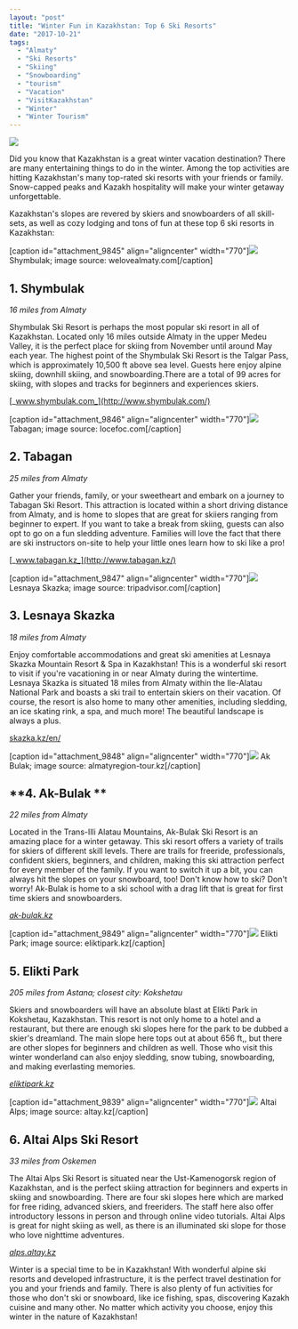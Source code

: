 ```yaml
---
layout: "post"
title: "Winter Fun in Kazakhstan: Top 6 Ski Resorts"
date: "2017-10-21"
tags: 
  - "Almaty"
  - "Ski Resorts"
  - "Skiing"
  - "Snowboarding"
  - "tourism"
  - "Vacation"
  - "VisitKazakhstan"
  - "Winter"
  - "Winter Tourism"
---
```


![](/assets/images/2017-10-21-kazakhstan-skiing-Top-Ski-Resorts-Kazakhstan-2.png)

Did you know that Kazakhstan is a great winter vacation destination? There are many entertaining things to do in the winter. Among the top activities are hitting Kazakhstan's many  top-rated ski resorts with your friends or family. Snow-capped peaks and Kazakh hospitality will make your winter getaway unforgettable.

Kazakhstan's slopes are revered by skiers and snowboarders of all skill-sets, as well as cozy lodging and tons of fun at these top 6 ski resorts in Kazakhstan:

[caption id="attachment_9845" align="aligncenter" width="770"]![](/assets/images/2017-10-21-kazakhstan-skiing-shymbulak2.jpg) Shymbulak; image source: welovealmaty.com[/caption]

## **1. Shymbulak**

_<span class="s1">16 miles from Almaty</span>_

Shymbulak Ski Resort is perhaps the most popular ski resort in all of Kazakhstan. Located only 16 miles outside Almaty in the upper Medeu Valley, it is the perfect place for skiing from November until around May each year. The highest point of the Shymbulak Ski Resort is the Talgar Pass, which is approximately 10,500 ft above sea level. Guests here enjoy alpine skiing, downhill skiing, and snowboarding.There are a total of 99 acres for skiing, with slopes and tracks for beginners and experiences skiers.

[_www.shymbulak.com_](http://www.shymbulak.com/)

[caption id="attachment_9846" align="aligncenter" width="770"]![](/assets/images/2017-10-21-kazakhstan-skiing-Tabagan-e1508513319689.jpg) Tabagan; image source: locefoc.com[/caption]

## **2. Tabagan**

_25 miles from Almaty_

Gather your friends, family, or your sweetheart and embark on a journey to Tabagan Ski Resort. This attraction is located within a short driving distance from Almaty, and is home to slopes that are great for skiiers ranging from beginner to expert. If you want to take a break from skiing, guests can also opt to go on a fun sledding adventure. Families will love the fact that there are ski instructors on-site to help your little ones learn how to ski like a pro!

[_www.tabagan.kz_](http://www.tabagan.kz/)

[caption id="attachment_9847" align="aligncenter" width="770"]![](/assets/images/2017-10-21-kazakhstan-skiing-Lesnaya-Skazka-e1508513466717.png) Lesnaya Skazka; image source: tripadvisor.com[/caption]

## **3. Lesnaya Skazka**

_18 miles from Almaty_

Enjoy comfortable accommodations and great ski amenities at Lesnaya Skazka Mountain Resort & Spa in Kazakhstan! This is a wonderful ski resort to visit if you're vacationing in or near Almaty during the wintertime. Lesnaya Skazka is situated 18 miles from Almaty within the Ile-Alatau National Park and boasts a ski trail to entertain skiers on their vacation. Of course, the resort is also home to many other amenities, including sledding, an ice skating rink, a spa, and much more! The beautiful landscape is always a plus.

[skazka.kz/en/](https://skazka.kz/en/)

[caption id="attachment_9848" align="aligncenter" width="770"]![](/assets/images/2017-10-21-kazakhstan-skiing-Ak-Bulak-1024x576.jpg) Ak Bulak; image source: almatyregion-tour.kz[/caption]

## **4. Ak-Bulak **

_22 miles from Almaty_

Located in the Trans-Illi Alatau Mountains, Ak-Bulak Ski Resort is an amazing place for a winter getaway. This ski resort offers a variety of trails for skiers of different skill levels. There are trails for freeride, professionals, confident skiers, beginners, and children, making this ski attraction perfect for every member of the family. If you want to switch it up a bit, you can always hit the slopes on your snowboard, too! Don't know how to ski? Don't worry! Ak-Bulak is home to a ski school with a drag lift that is great for first time skiers and snowboarders.

[_ak-bulak.kz_](https://www.facebook.com/Akbulak.kz)

[caption id="attachment_9849" align="aligncenter" width="770"]![](/assets/images/2017-10-21-kazakhstan-skiing-Elikti-park-1024x683.jpg) Elikti Park; image source: eliktipark.kz[/caption]

## **5. Elikti Park**

_205 miles from Astana; closest city: Kokshetau_

Skiers and snowboarders will have an absolute blast at Elikti Park in Kokshetau, Kazakhstan. This resort is not only home to a hotel and a restaurant, but there are enough ski slopes here for the park to be dubbed a skier's dreamland. The main slope here tops out at about 656 ft,, but there are other slopes for beginners and children as well. Those who visit this winter wonderland can also enjoy sledding, snow tubing, snowboarding, and making everlasting memories.

[_eliktipark.kz_](http://eliktipark.kz/)

[caption id="attachment_9839" align="aligncenter" width="770"]![](/assets/images/2017-10-21-kazakhstan-skiing-alpy_skloni06-e1508514447747.jpg) Altai Alps; image source: altay.kz[/caption]

## **6. Altai Alps Ski Resort**

_33 miles from Oskemen_

The Altai Alps Ski Resort is situated near the Ust-Kamenogorsk region of Kazakhstan, and is the perfect skiing attraction for beginners and experts in skiing and snowboarding. There are four ski slopes here which are marked for free riding, advanced skiers, and freeriders. The staff here also offer introductory lessons in person and through online video tutorials. Altai Alps is great for night skiing as well, as there is an illuminated ski slope for those who love nighttime adventures.

[_alps.altay.kz_](http://alps.altay.kz/ski-slopes/)

Winter is a special time to be in Kazakhstan! With wonderful alpine ski resorts and developed infrastructure, it is the perfect travel destination for you and your friends and family. There is also plenty of fun activities for those who don't ski or snowboard, like ice fishing, spas, discovering Kazakh cuisine and many other. No matter which activity you choose, enjoy this winter in the nature of Kazakhstan!

&nbsp;